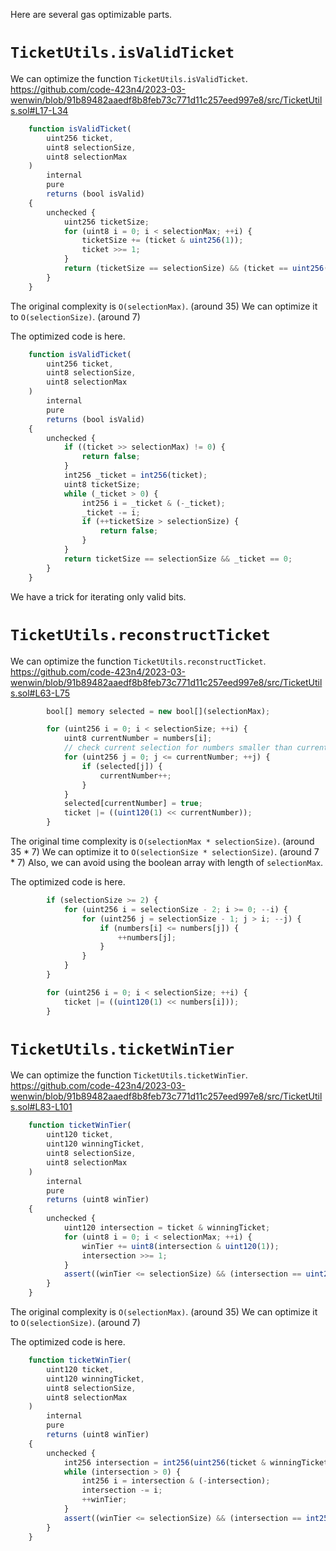 Here are several gas optimizable parts.
# `TicketUtils.isValidTicket`
We can optimize the function `TicketUtils.isValidTicket`.
https://github.com/code-423n4/2023-03-wenwin/blob/91b89482aaedf8b8feb73c771d11c257eed997e8/src/TicketUtils.sol#L17-L34
```js
    function isValidTicket(
        uint256 ticket,
        uint8 selectionSize,
        uint8 selectionMax
    )
        internal
        pure
        returns (bool isValid)
    {
        unchecked {
            uint256 ticketSize;
            for (uint8 i = 0; i < selectionMax; ++i) {
                ticketSize += (ticket & uint256(1));
                ticket >>= 1;
            }
            return (ticketSize == selectionSize) && (ticket == uint256(0));
        }
    }
```
The original complexity is `O(selectionMax)`. (around 35)
We can optimize it to `O(selectionSize)`. (around 7)

The optimized code is here.
``` js
    function isValidTicket(
        uint256 ticket,
        uint8 selectionSize,
        uint8 selectionMax
    )
        internal
        pure
        returns (bool isValid)
    {
        unchecked {
            if ((ticket >> selectionMax) != 0) {
                return false;
            }
            int256 _ticket = int256(ticket);
            uint8 ticketSize;
            while (_ticket > 0) {
                int256 i = _ticket & (-_ticket);
                _ticket -= i;
                if (++ticketSize > selectionSize) {
                    return false;
                }
            }
            return ticketSize == selectionSize && _ticket == 0;
        }
    }
```

We have a trick for iterating only valid bits.


# `TicketUtils.reconstructTicket`
We can optimize the function `TicketUtils.reconstructTicket`.
https://github.com/code-423n4/2023-03-wenwin/blob/91b89482aaedf8b8feb73c771d11c257eed997e8/src/TicketUtils.sol#L63-L75
``` js
        bool[] memory selected = new bool[](selectionMax);

        for (uint256 i = 0; i < selectionSize; ++i) {
            uint8 currentNumber = numbers[i];
            // check current selection for numbers smaller than current and increase if needed
            for (uint256 j = 0; j <= currentNumber; ++j) {
                if (selected[j]) {
                    currentNumber++;
                }
            }
            selected[currentNumber] = true;
            ticket |= ((uint120(1) << currentNumber));
        }
```
The original time complexity is `O(selectionMax * selectionSize)`. (around 35 * 7)
We can optimize it to `O(selectionSize * selectionSize)`. (around 7 * 7)
Also, we can avoid using the boolean array with length of `selectionMax`.

The optimized code is here.
``` js
        if (selectionSize >= 2) {
            for (uint256 i = selectionSize - 2; i >= 0; --i) {
                for (uint256 j = selectionSize - 1; j > i; --j) {
                    if (numbers[i] <= numbers[j]) {
                        ++numbers[j];
                    }
                }
            }
        }

        for (uint256 i = 0; i < selectionSize; ++i) {
            ticket |= ((uint120(1) << numbers[i]));
        }
```

# `TicketUtils.ticketWinTier`
We can optimize the function `TicketUtils.ticketWinTier`.
https://github.com/code-423n4/2023-03-wenwin/blob/91b89482aaedf8b8feb73c771d11c257eed997e8/src/TicketUtils.sol#L83-L101
``` js
    function ticketWinTier(
        uint120 ticket,
        uint120 winningTicket,
        uint8 selectionSize,
        uint8 selectionMax
    )
        internal
        pure
        returns (uint8 winTier)
    {
        unchecked {
            uint120 intersection = ticket & winningTicket;
            for (uint8 i = 0; i < selectionMax; ++i) {
                winTier += uint8(intersection & uint120(1));
                intersection >>= 1;
            }
            assert((winTier <= selectionSize) && (intersection == uint256(0)));
        }
    }
```
The original complexity is `O(selectionMax)`. (around 35)
We can optimize it to `O(selectionSize)`. (around 7)

The optimized code is here.
``` js
    function ticketWinTier(
        uint120 ticket,
        uint120 winningTicket,
        uint8 selectionSize,
        uint8 selectionMax
    )
        internal
        pure
        returns (uint8 winTier)
    {
        unchecked {
            int256 intersection = int256(uint256(ticket & winningTicket));
            while (intersection > 0) {
                int256 i = intersection & (-intersection);
                intersection -= i;
                ++winTier;
            }
            assert((winTier <= selectionSize) && (intersection == int256(0)));
        }
    }
```